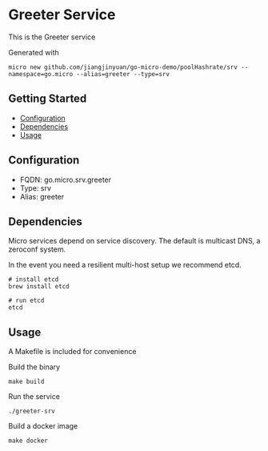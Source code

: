 # Greeter Service

This is the Greeter service

Generated with

```
micro new github.com/jiangjinyuan/go-micro-demo/poolHashrate/srv --namespace=go.micro --alias=greeter --type=srv
```

## Getting Started

- [Configuration](#configuration)
- [Dependencies](#dependencies)
- [Usage](#usage)

## Configuration

- FQDN: go.micro.srv.greeter
- Type: srv
- Alias: greeter

## Dependencies

Micro services depend on service discovery. The default is multicast DNS, a zeroconf system.

In the event you need a resilient multi-host setup we recommend etcd.

```
# install etcd
brew install etcd

# run etcd
etcd
```

## Usage

A Makefile is included for convenience

Build the binary

```
make build
```

Run the service
```
./greeter-srv
```

Build a docker image
```
make docker
```